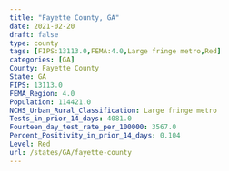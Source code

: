 ```yaml
---
title: "Fayette County, GA"
date: 2021-02-20
draft: false
type: county
tags: [FIPS:13113.0,FEMA:4.0,Large fringe metro,Red]
categories: [GA]
County: Fayette County
State: GA
FIPS: 13113.0
FEMA_Region: 4.0
Population: 114421.0
NCHS_Urban_Rural_Classification: Large fringe metro
Tests_in_prior_14_days: 4081.0
Fourteen_day_test_rate_per_100000: 3567.0
Percent_Positivity_in_prior_14_days: 0.104
Level: Red
url: /states/GA/fayette-county
---
```



